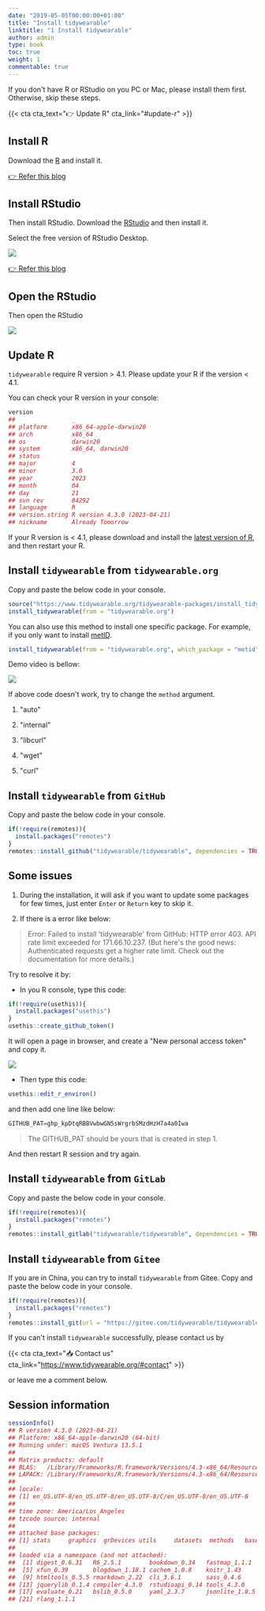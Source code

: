 ```yaml
---
date: "2019-05-05T00:00:00+01:00"
title: "Install tidywearable"
linktitle: "1 Install tidywearable"
author: admin
type: book
toc: true
weight: 1
commentable: true
---
```




If you don't have R or RStudio on you PC or Mac, please install them first. Otherwise, skip these steps.

{{< cta cta_text="👉 Update R" cta_link="#update-r" >}}

## Install R

Download the [R](https://www.r-project.org/) and install it.

[👉 Refer this blog](https://www.dataquest.io/blog/installing-r-on-your-computer/)

## Install RStudio

Then install RStudio. Download the [RStudio](https://www.rstudio.com/products/rstudio/download/#download) and then install it.

Select the free version of RStudio Desktop.

![](/docs/chapter1/figures/Screen-Shot.png) 

[👉 Refer this blog](https://www.stat.colostate.edu/~jah/talks_public_html/isec2020/installRStudio.html)

## Open the RStudio

Then open the RStudio

![](/docs/chapter1/figures/Screen-Shot-1.png) 

## Update R

`tidywearable` require R version > 4.1. Please update your R if the version < 4.1.

You can check your R version in your console:


```r
version
##                _                           
## platform       x86_64-apple-darwin20       
## arch           x86_64                      
## os             darwin20                    
## system         x86_64, darwin20            
## status                                     
## major          4                           
## minor          3.0                         
## year           2023                        
## month          04                          
## day            21                          
## svn rev        84292                       
## language       R                           
## version.string R version 4.3.0 (2023-04-21)
## nickname       Already Tomorrow
```

If your R version is < 4.1, please download and install the [latest version of R](https://cran.r-project.org/mirrors.html), and then restart your R.

## Install `tidywearable` from `tidywearable.org`

Copy and paste the below code in your console.


```r
source("https://www.tidywearable.org/tidywearable-packages/install_tidywearable.txt")
install_tidywearable(from = "tidywearable.org")
```

You can also use this method to install one specific package. For example, if you only want to install [metID](https://metid.tidywearable.org/). 


```r
install_tidywearable(from = "tidywearable.org", which_package = "metid")
```

Demo video is bellow:

![](/docs/chapter1/figures/pull_case_study.gif) 

If above code doesn't work, try to change the `method` argument.

1. "auto"

2. "internal"

3. "libcurl"

4. "wget"

5. "curl"

## Install `tidywearable` from `GitHub`

Copy and paste the below code in your console.


```r
if(!require(remotes)){
  install.packages("remotes")
}
remotes::install_github("tidywearable/tidywearable", dependencies = TRUE)
```

## Some issues

1. During the installation, it will ask if you want to update some packages for few times, just enter `Enter` or `Return` key to skip it.

2. If there is a error like below:

> Error: Failed to install 'tidywearable' from GitHub: HTTP error 403. API rate limit exceeded for 171.66.10.237. (But here's the good news: Authenticated requests get a higher rate limit. Check out the documentation for more details.)

Try to resolve it by:

* In you R console, type this code:


```r
if(!require(usethis)){
  install.packages("usethis")
}
usethis::create_github_token()
```

It will open a page in browser, and create a "New personal access token" and copy it.

![](/docs/chapter1/figures/fig3.png) 

* Then type this code:


```r
usethis::edit_r_environ()
```

and then add one line like below:


```r
GITHUB_PAT=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
```

> The GITHUB_PAT should be yours that is created in step 1.

And then restart R session and try again.

## Install `tidywearable` from `GitLab`

Copy and paste the below code in your console.


```r
if(!require(remotes)){
  install.packages("remotes")
}
remotes::install_gitlab("tidywearable/tidywearable", dependencies = TRUE)
```


## Install `tidywearable` from `Gitee`

If you are in China, you can try to install `tidywearable` from Gitee. Copy and paste the below code in your console.


```r
if(!require(remotes)){
  install.packages("remotes")
}
remotes::install_git(url = "https://gitee.com/tidywearable/tidywearable", dependencies = TRUE)
```


If you can't install `tidywearable` successfully, please contact us by

{{< cta cta_text="📥 Contact us" cta_link="https://www.tidywearable.org/#contact" >}}

or leave me a comment below.

## Session information


```r
sessionInfo()
## R version 4.3.0 (2023-04-21)
## Platform: x86_64-apple-darwin20 (64-bit)
## Running under: macOS Ventura 13.5.1
## 
## Matrix products: default
## BLAS:   /Library/Frameworks/R.framework/Versions/4.3-x86_64/Resources/lib/libRblas.0.dylib 
## LAPACK: /Library/Frameworks/R.framework/Versions/4.3-x86_64/Resources/lib/libRlapack.dylib;  LAPACK version 3.11.0
## 
## locale:
## [1] en_US.UTF-8/en_US.UTF-8/en_US.UTF-8/C/en_US.UTF-8/en_US.UTF-8
## 
## time zone: America/Los_Angeles
## tzcode source: internal
## 
## attached base packages:
## [1] stats     graphics  grDevices utils     datasets  methods   base     
## 
## loaded via a namespace (and not attached):
##  [1] digest_0.6.31   R6_2.5.1        bookdown_0.34   fastmap_1.1.1  
##  [5] xfun_0.39       blogdown_1.18.1 cachem_1.0.8    knitr_1.43     
##  [9] htmltools_0.5.5 rmarkdown_2.22  cli_3.6.1       sass_0.4.6     
## [13] jquerylib_0.1.4 compiler_4.3.0  rstudioapi_0.14 tools_4.3.0    
## [17] evaluate_0.21   bslib_0.5.0     yaml_2.3.7      jsonlite_1.8.5 
## [21] rlang_1.1.1
```
